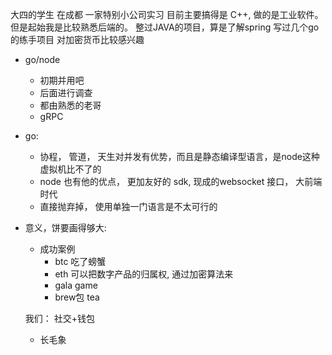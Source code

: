 大四的学生 在成都 一家特别小公司实习
目前主要搞得是 C++, 做的是工业软件。 但是起始我是比较熟悉后端的。 整过JAVA的项目，算是了解spring
写过几个go的练手项目
对加密货币比较感兴趣

- go/node
	- 初期并用吧
	- 后面进行调查
	- 都由熟悉的老哥
	- gRPC

- go:
	- 协程， 管道， 天生对并发有优势，而且是静态编译型语言，是node这种虚拟机比不了的
	- node 也有他的优点， 更加友好的 sdk,  现成的websocket 接口， 大前端时代
	- 直接抛弃掉， 使用单独一门语言是不太可行的

- 意义，饼要画得够大:
	- 成功案例
		- btc 吃了螃蟹
		- eth 可以把数字产品的归属权, 通过加密算法来
		- gala game
		- brew包 tea

	
	我们： 社交+钱包
	- 长毛象